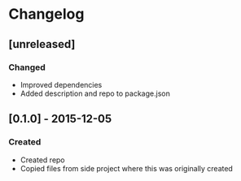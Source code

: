 # Changelog

## [unreleased]

### Changed

- Improved dependencies
- Added description and repo to package.json

## [0.1.0] - 2015-12-05

### Created

- Created repo
- Copied files from side project where this was originally created
